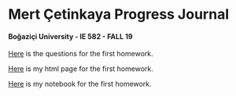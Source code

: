# Mert Çetinkaya Progress Journal
#### Boğaziçi University - IE 582 - FALL 19

[Here](https://BU-IE-582/fall19-mertcetinkaya/blob/master/IE582_Fall2019_Homework1.pdf) is the questions for the first homework.

[Here](https://BU-IE-582/fall19-mertcetinkaya/blob/master/MertCetinkaya_2018702012_HW1.html) is my html page for the first homework.

[Here](https://BU-IE-582/fall19-mertcetinkaya/blob/master/MertCetinkaya_2018702012_HW1.ipynb) is my notebook for the first homework.


